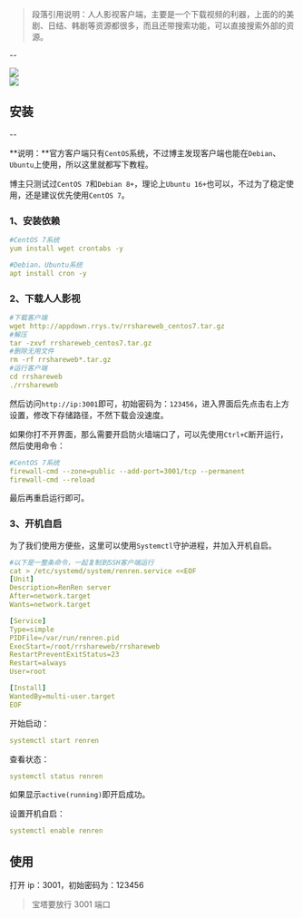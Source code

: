 

> 段落引用说明：人人影视客户端，主要是一个下载视频的利器，上面的的美剧、日结、韩剧等资源都很多，而且还带搜索功能，可以直接搜索外部的资源。

--

<!--more-->

[![](<https://www.moerats.com/usr/picture/renren_mv(1).png>)](<https://www.moerats.com/usr/picture/renren_mv(1).png>)  
[![](<https://www.moerats.com/usr/picture/renren_mv(2).png>)](<https://www.moerats.com/usr/picture/renren_mv(2).png>)

## 安装

--

**说明：**官方客户端只有`CentOS`系统，不过博主发现客户端也能在`Debian`、`Ubuntu`上使用，所以这里就都写下教程。

博主只测试过`CentOS 7`和`Debian 8+`，理论上`Ubuntu 16+`也可以，不过为了稳定使用，还是建议优先使用`CentOS 7`。

### 1、安装依赖

``` yaml
#CentOS 7系统
yum install wget crontabs -y

#Debian、Ubuntu系统
apt install cron -y
```

### 2、下载人人影视

``` yaml
#下载客户端
wget http://appdown.rrys.tv/rrshareweb_centos7.tar.gz
#解压
tar -zxvf rrshareweb_centos7.tar.gz
#删除无用文件
rm -rf rrshareweb*.tar.gz
#运行客户端
cd rrshareweb
./rrshareweb
```

然后访问`http://ip:3001`即可，初始密码为：`123456`，进入界面后先点击右上方设置，修改下存储路径，不然下载会没速度。

如果你打不开界面，那么需要开启防火墙端口了，可以先使用`Ctrl+C`断开运行，然后使用命令：

``` yaml
#CentOS 7系统
firewall-cmd --zone=public --add-port=3001/tcp --permanent
firewall-cmd --reload
```

最后再重启运行即可。

### 3、开机自启

为了我们使用方便些，这里可以使用`Systemctl`守护进程，并加入开机自启。

``` yaml
#以下是一整条命令，一起复制到SSH客户端运行
cat > /etc/systemd/system/renren.service <<EOF
[Unit]
Description=RenRen server
After=network.target
Wants=network.target

[Service]
Type=simple
PIDFile=/var/run/renren.pid
ExecStart=/root/rrshareweb/rrshareweb
RestartPreventExitStatus=23
Restart=always
User=root

[Install]
WantedBy=multi-user.target
EOF
```

开始启动：

``` yaml
systemctl start renren
```

查看状态：

``` yaml
systemctl status renren
```

如果显示`active(running)`即开启成功。

设置开机自启：

``` yaml
systemctl enable renren
```

## 使用

打开 ip：3001，初始密码为：123456

> 宝塔要放行 3001 端口
